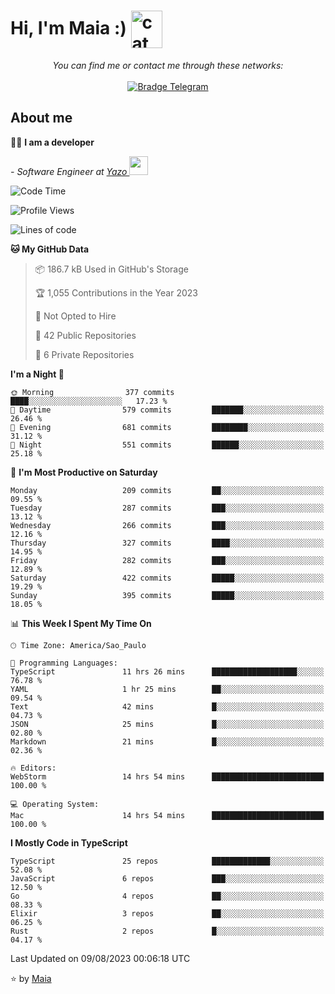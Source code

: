 <h1 align="left">Hi, I'm Maia :) 
<img src="https://emojis.slackmojis.com/emojis/images/1643509834/36299/black-cat.gif?1643509834" width="50" height="60" align="center"  alt="cat"/>
</h1>

<p align="center">
    <i>You can find me or contact me through these networks:</i>
    <br/><br/>
    <a href="https://t.me/mrootx" target="_blank">
        <img src="https://img.shields.io/badge/-Telegram-2CA5E0?logo=telegram&style=flat&logoColor=white" alt="Bradge Telegram" />
    </a>
</p>

## About me

:technologist: <strong>I am a developer</strong> <br>

<p><em> - Software Engineer at <a href="[https://pdasolucoes.com.br](https://yazo.com.br/)">Yazo
</a><img src="https://media.giphy.com/media/WUlplcMpOCEmTGBtBW/giphy.gif" width="30"> 
</em></p>

<!--START_SECTION:waka-->
![Code Time](http://img.shields.io/badge/Code%20Time-3%2C005%20hrs%2041%20mins-blue)

![Profile Views](http://img.shields.io/badge/Profile%20Views-0-blue)

![Lines of code](https://img.shields.io/badge/From%20Hello%20World%20I%27ve%20Written-486.6%20thousand%20lines%20of%20code-blue)

**🐱 My GitHub Data** 

> 📦 186.7 kB Used in GitHub's Storage 
 > 
> 🏆 1,055 Contributions in the Year 2023
 > 
> 🚫 Not Opted to Hire
 > 
> 📜 42 Public Repositories 
 > 
> 🔑 6 Private Repositories 
 > 
**I'm a Night 🦉** 

```text
🌞 Morning                377 commits         ████░░░░░░░░░░░░░░░░░░░░░   17.23 % 
🌆 Daytime                579 commits         ███████░░░░░░░░░░░░░░░░░░   26.46 % 
🌃 Evening                681 commits         ████████░░░░░░░░░░░░░░░░░   31.12 % 
🌙 Night                  551 commits         ██████░░░░░░░░░░░░░░░░░░░   25.18 % 
```
📅 **I'm Most Productive on Saturday** 

```text
Monday                   209 commits         ██░░░░░░░░░░░░░░░░░░░░░░░   09.55 % 
Tuesday                  287 commits         ███░░░░░░░░░░░░░░░░░░░░░░   13.12 % 
Wednesday                266 commits         ███░░░░░░░░░░░░░░░░░░░░░░   12.16 % 
Thursday                 327 commits         ████░░░░░░░░░░░░░░░░░░░░░   14.95 % 
Friday                   282 commits         ███░░░░░░░░░░░░░░░░░░░░░░   12.89 % 
Saturday                 422 commits         █████░░░░░░░░░░░░░░░░░░░░   19.29 % 
Sunday                   395 commits         █████░░░░░░░░░░░░░░░░░░░░   18.05 % 
```


📊 **This Week I Spent My Time On** 

```text
🕑︎ Time Zone: America/Sao_Paulo

💬 Programming Languages: 
TypeScript               11 hrs 26 mins      ███████████████████░░░░░░   76.78 % 
YAML                     1 hr 25 mins        ██░░░░░░░░░░░░░░░░░░░░░░░   09.54 % 
Text                     42 mins             █░░░░░░░░░░░░░░░░░░░░░░░░   04.73 % 
JSON                     25 mins             █░░░░░░░░░░░░░░░░░░░░░░░░   02.80 % 
Markdown                 21 mins             █░░░░░░░░░░░░░░░░░░░░░░░░   02.36 % 

🔥 Editors: 
WebStorm                 14 hrs 54 mins      █████████████████████████   100.00 % 

💻 Operating System: 
Mac                      14 hrs 54 mins      █████████████████████████   100.00 % 
```

**I Mostly Code in TypeScript** 

```text
TypeScript               25 repos            █████████████░░░░░░░░░░░░   52.08 % 
JavaScript               6 repos             ███░░░░░░░░░░░░░░░░░░░░░░   12.50 % 
Go                       4 repos             ██░░░░░░░░░░░░░░░░░░░░░░░   08.33 % 
Elixir                   3 repos             ██░░░░░░░░░░░░░░░░░░░░░░░   06.25 % 
Rust                     2 repos             █░░░░░░░░░░░░░░░░░░░░░░░░   04.17 % 
```




 Last Updated on 09/08/2023 00:06:18 UTC
<!--END_SECTION:waka-->

⭐️ by [Maia](https://github.com/gabrielmaialva33/)


